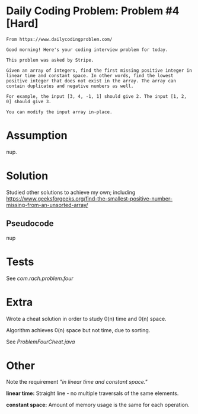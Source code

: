 # Daily Coding Problem: Problem #4 [Hard]

````
From https://www.dailycodingproblem.com/

Good morning! Here's your coding interview problem for today.

This problem was asked by Stripe.

Given an array of integers, find the first missing positive integer in linear time and constant space. In other words, find the lowest positive integer that does not exist in the array. The array can contain duplicates and negative numbers as well.

For example, the input [3, 4, -1, 1] should give 2. The input [1, 2, 0] should give 3.

You can modify the input array in-place.
````

# Assumption

nup.

# Solution

Studied other solutions to achieve my own; including https://www.geeksforgeeks.org/find-the-smallest-positive-number-missing-from-an-unsorted-array/

## Pseudocode

nup

# Tests

See *com.rach.problem.four*

# Extra

Wrote a cheat solution in order to study 0(n) time and 0(n) space.

Algorithm achieves 0(n) space but not time, due to sorting.

See *ProblemFourCheat.java*

# Other

Note the requirement *"in linear time and constant space."*

**linear time:** Straight line - no multiple traversals of the same elements.

**constant space:** Amount of memory usage is the same for each operation.